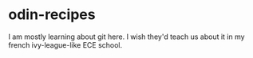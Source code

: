 # odin-recipes
I am mostly learning about git here. I wish they'd teach us about it in my french ivy-league-like ECE school.
